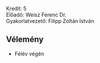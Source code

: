 Kredit: 5\
Előadó: Weisz Ferenc Dr.\
Gyakorlatvezető: Filipp Zoltán István

## Vélemény
- Félév végén
